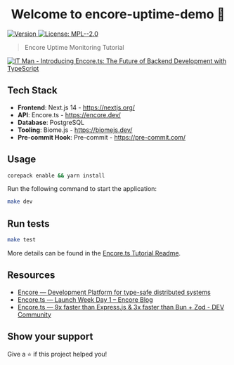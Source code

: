<h1 align="center">Welcome to encore-uptime-demo 👋</h1>
<p>
  <a href="https://www.npmjs.com/package/uptime" target="_blank">
    <img alt="Version" src="https://img.shields.io/npm/v/uptime.svg">
  </a>
  <a href="#" target="_blank">
    <img alt="License: MPL--2.0" src="https://img.shields.io/badge/License-MPL--2.0-yellow.svg" />
  </a>
</p>

> Encore Uptime Monitoring Tutorial

[![IT Man - Introducing Encore.ts: The Future of Backend Development with TypeScript](https://i.ytimg.com/vi/HbGD5x5AxtQ/hqdefault.jpg)](https://www.youtube.com/watch?v=HbGD5x5AxtQ)

## Tech Stack

- **Frontend**: Next.js 14 - https://nextjs.org/
- **API**: Encore.ts - https://encore.dev/
- **Database**: PostgreSQL
- **Tooling**: Biome.js - https://biomejs.dev/
- **Pre-commit Hook**: Pre-commit - https://pre-commit.com/


## Usage

```sh
corepack enable && yarn install
```

Run the following command to start the application:

```sh
make dev
```

## Run tests

```sh
make test
```

More details can be found in the [Encore.ts Tutorial Readme](./Encore-README.md).

## Resources

- [Encore — Development Platform for type-safe distributed systems](https://encore.dev/)
- [Encore.ts — Launch Week Day 1 – Encore Blog](https://encore.dev/blog/encore-for-typescript)
- [Encore.ts — 9x faster than Express.js & 3x faster than Bun + Zod - DEV Community](https://dev.to/encore/encorets-9x-faster-than-expressjs-3x-faster-than-bun-zod-4boe?context=digest)

## Show your support

Give a ⭐️ if this project helped you!
